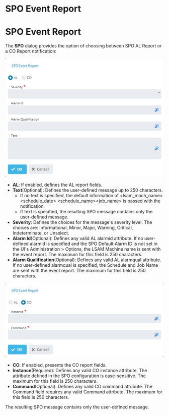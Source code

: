 
# SPO Event Report




# SPO Event Report

The **SPO** dialog provides the option of choosing between SPO AL
Report or a CO Report notification:

![Text Message](../../../../../../Resources/Images/SM/Library/NotificationTriggers/spoal-dialog.png "Text Message")
- **AL**: If enabled, defines the AL report fields.
- **Text**(Optional): Defines the user-defined message up to 250
    characters.
  - If no text is specified, the default information of <lsam_mach_name\> <schedule_date\> <schedule_name\><job_name\> is passed with the notification.
  - If text is specified, the resulting SPO message contains only
        the user-defined message.
- **Severity**: Defines the choices for the message's severity level.
    The choices are: Informational, Minor, Major, Warning, Critical,
    Indeterminate, or Unselect.
- **Alarm Id**(Optional): Defines any valid AL alarmid attribute. If no
    user-defined alarmid is specified and the SPO Default Alarm ID is
    not set in the UI's Administration \> Options, the LSAM Machine
    name is sent with the event report. The maximum for this field is
    250 characters.
- **Alarm Qualification**(Optional): Defines any valid AL alarmqual attribute.
    If no user-defined alarmqual is specified, the Schedule and Job Name
    are sent with the event report. The maximum for this field is 250
    characters.

![Text Message](../../../../../../Resources/Images/SM/Library/NotificationTriggers/spoco-dialog.png "Text Message")
- **CO**: If enabled, presents the CO report fields.
- **Instance**(Required): Defines any valid CO instance attribute. The
    attribute defined in the SPO configuration is case-sensitive. The
    maximum for this field is 250 characters.
- **Command**(Optional): Defines any valid CO command attribute. The
    Command field requires any valid Command attribute. The maximum for
    this field is 250 characters.

The resulting SPO message contains only the user-defined message.



